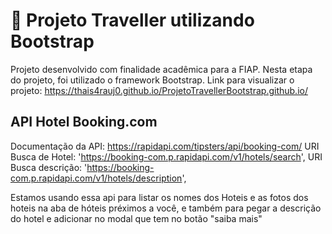 # :pushpin: Projeto Traveller utilizando Bootstrap

Projeto desenvolvido com finalidade acadêmica para a FIAP. 
Nesta etapa do projeto, foi utilizado o framework Bootstrap.
Link para visualizar o projeto: https://thais4rauj0.github.io/ProjetoTravellerBootstrap.github.io/

## API Hotel Booking.com

Documentação da API: https://rapidapi.com/tipsters/api/booking-com/
URI Busca de Hotel: 'https://booking-com.p.rapidapi.com/v1/hotels/search',
URI Busca descrição: 'https://booking-com.p.rapidapi.com/v1/hotels/description',

Estamos usando essa api para listar os nomes dos Hoteis e as fotos dos hoteis na aba de hóteis préximos a você, e também para pegar a descrição do hotel e adicionar no modal que tem no botão "saiba mais"

